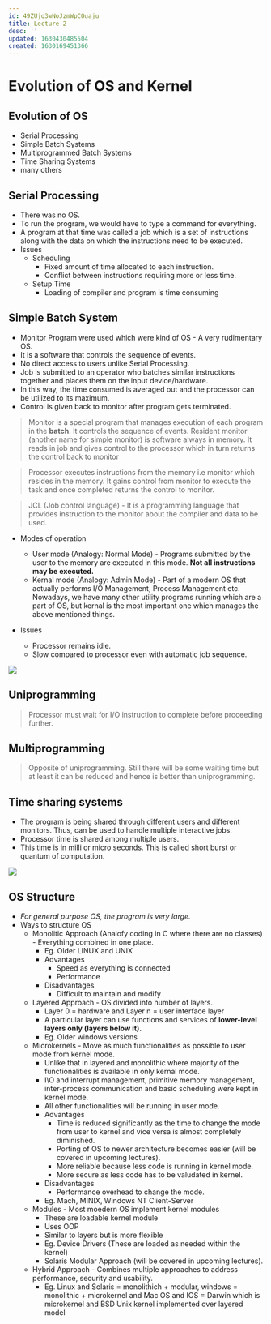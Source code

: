 ```yaml
---
id: 49ZUjq3wNoJzmWpCOuaju
title: Lecture 2
desc: ''
updated: 1630430485504
created: 1630169451366
---
```



# Evolution of OS and Kernel

## Evolution of OS
* Serial Processing
* Simple Batch Systems
* Multiprogrammed Batch Systems
* Time Sharing Systems
* many others

## Serial Processing
* There was no OS.
* To run the program, we would have to type a command for everything.
* A program at that time was called a job which is a set of instructions along with the data on which the instructions need to be executed.
* Issues
    * Scheduling
        * Fixed amount of time allocated to each instruction.
        * Conflict between instructions requiring more or less time.
    * Setup Time
        * Loading of compiler and program is time consuming

## Simple Batch System
* Monitor Program were used which were kind of OS - A very rudimentary OS.
* It is a software that controls the sequence of events.
* No direct access to users unlike Serial Processing.
* Job is submitted to an operator who batches similar instructions together and places them on the input device/hardware.
* In this way, the time consumed is averaged out and the processor can be utilized to its maximum.
* Control is given back to monitor after program gets terminated.

> Monitor is a special program that manages execution of each program in the **batch**. It controls the sequence of events. Resident monitor (another name for simple monitor) is software always in memory. It reads in job and gives control to the processor which in turn returns the control back to monitor

> Processor executes instructions from the memory i.e monitor which resides in the memory. It gains control from monitor to execute the task and once completed returns the control to monitor.

> JCL (Job control language) - It is a programming language that provides instruction to the monitor about the compiler and data to be used.

* Modes of operation
    * User mode (Analogy: Normal Mode) - Programs submitted by the user to the memory are executed in this mode. **Not all instructions may be executed.**
    * Kernal mode (Analogy: Admin Mode) - Part of a modern OS that actually performs I/O Management, Process Management etc. Nowadays, we have many other utility programs running which are a part of OS, but kernal is the most important one which manages the above mentioned things.

* Issues
    * Processor remains idle.
    * Slow compared to processor even with automatic job sequence.

![](/assets/images/2021-08-28-23-38-27.png)

## Uniprogramming

> Processor must wait for I/O instruction to complete before proceeding further.

## Multiprogramming

> Opposite of uniprogramming. Still there will be some waiting time but at least it can be reduced and hence is better than uniprogramming.

## Time sharing systems
* The program is being shared through different users and different monitors. Thus, can be used to handle multiple interactive jobs.
* Processor time is shared among multiple users.
* This time is in milli or micro seconds. This is called short burst or quantum of computation.

![](/assets/images/2021-08-29-00-06-36.png)

## OS Structure
* *For general purpose OS, the program is very large.*
* Ways to structure OS
    * Monolitic Approach (Analofy coding in C where there are no classes) - Everything combined in one place.
        * Eg. Older LINUX and UNIX
        * Advantages
            * Speed as everything is connected
            * Performance
        * Disadvantages
            * Difficult to maintain and modify
    * Layered Approach - OS divided into number of layers.
        * Layer 0 = hardware and Layer n = user interface layer
        * A particular layer can use functions and services of **lower-level layers only (layers below it).**
        * Eg. Older windows versions
    * Microkernels - Move as much functionalities as possible to user mode from kernel mode. 
        * Unlike that in layered and monolithic where majority of the functionalities is available in only kernal mode.
        * I\O and interrupt management, primitive memory management, inter-process communication and basic scheduling were kept in kernel mode.
        * All other functionalities will be running in user mode.
        * Advantages
            * Time is reduced significantly as the time to change the mode from user to kernel and vice versa is almost completely diminished.
            * Porting of OS to newer architecture becomes easier (will be covered in upcoming lectures).
            * More reliable because less code is running in kernel mode.
            * More secure as less code has to be valudated in kernel.
        * Disadvantages
            * Performance overhead to change the mode.
        * Eg. Mach, MINIX, Windows NT Client-Server
    * Modules - Most moedern OS implement kernel modules
        * These are loadable kernel module
        * Uses OOP
        * Similar to layers but is more flexible
        * Eg. Device Drivers (These are loaded as needed within the kernel)
        * Solaris Modular Approach (will be covered in upcoming lectures).
    * Hybrid Approach - Combines multiple approaches to address performance, security and usability.
        * Eg. Linux and Solaris = monolithich + modular, windows = monolithic + microkernel and Mac OS and IOS = Darwin which is microkernel and BSD Unix kernel implemented over layered model
